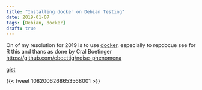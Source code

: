 ```yaml
---
title: "Installing docker on Debian Testing"
date: 2019-01-07
tags: [Debian, docker]
draft: true
---
```


On of my resolution for 2019 is to use [docker](https://www.docker.com/).
especially to repdocue see for R this and thans as done by Cral Boetinger  
https://github.com/cboettig/noise-phenomena

[gist](https://gist.github.com/KevCaz/29536740b9150383a9d543ec1be96103#file-installdebian-sh-L97)


{{< tweet 1082006268653568001 >}}
